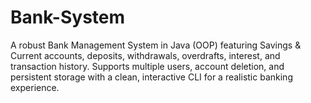 # Bank-System
A robust Bank Management System in Java (OOP) featuring Savings &amp; Current accounts, deposits, withdrawals, overdrafts, interest, and transaction history. Supports multiple users, account deletion, and persistent storage with a clean, interactive CLI for a realistic banking experience.
